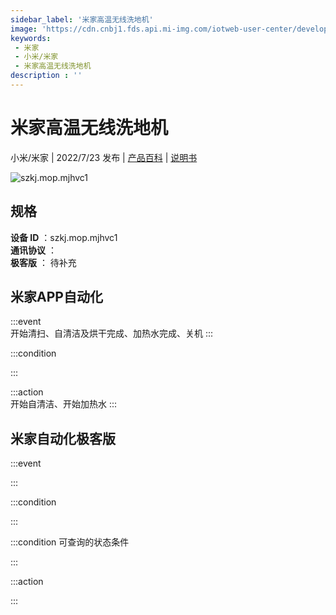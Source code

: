 ```yaml
---
sidebar_label: '米家高温无线洗地机'
image: 'https://cdn.cnbj1.fds.api.mi-img.com/iotweb-user-center/developer_1679068737246R78KDHq6.png?GalaxyAccessKeyId=AKVGLQWBOVIRQ3XLEW&Expires=9223372036854775807&Signature=tvdV1/PyvqkZFbWDmp6NyERynQ4='
keywords: 
 - 米家
 - 小米/米家
 - 米家高温无线洗地机
description : ''
---
```

# 米家高温无线洗地机

小米/米家 | 2022/7/23 发布 | [产品百科](https://home.mi.com/webapp/content/baike/product/index.html?model=szkj.mop.mjhvc1/) | [说明书](https://home.mi.com/views/introduction.html?model=szkj.mop.mjhvc1&region=cn)

![szkj.mop.mjhvc1](https://cdn.cnbj1.fds.api.mi-img.com/iotweb-user-center/developer_1679068737246R78KDHq6.png?GalaxyAccessKeyId=AKVGLQWBOVIRQ3XLEW&Expires=9223372036854775807&Signature=tvdV1/PyvqkZFbWDmp6NyERynQ4=)

## 规格  
> 
**设备 ID** ：szkj.mop.mjhvc1  
**通讯协议** ：  
**极客版**  ： 待补充 


## 米家APP自动化  

:::event  
开始清扫、自清洁及烘干完成、加热水完成、关机
:::

:::condition  

:::

:::action   
开始自清洁、开始加热水
:::

## 米家自动化极客版  

:::event  

:::

:::condition  

:::

:::condition 可查询的状态条件  

:::

:::action  

:::

        
